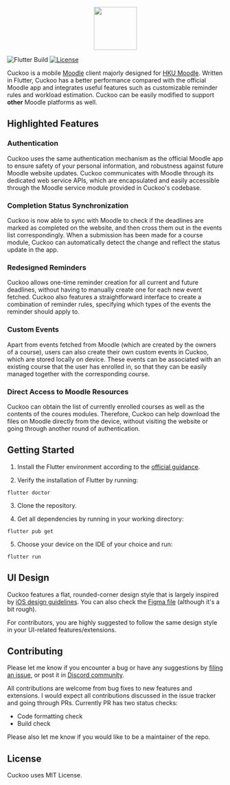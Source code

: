 <p align="center">
  <img src="https://iili.io/Jp44sJ1.png" height="100">
</p>

![Flutter Build](https://github.com/thermitex/cuckoo-flutter/actions/workflows/flutter-build.yml/badge.svg)
[![License](https://img.shields.io/badge/License-MIT-blue.svg)](./LICENSE)

Cuckoo is a mobile [Moodle](https://moodle.org) client majorly designed for [HKU Moodle](https://moodle.hku.hk). Written in Flutter, Cuckoo has a better performance compared with the official Moodle app and integrates useful features such as customizable reminder rules and workload estimation. Cuckoo can be easily modified to support **other** Moodle platforms as well.

## Highlighted Features

### Authentication

Cuckoo uses the same authentication mechanism as the official Moodle app to ensure safety of your personal information, and robustness against future Moodle website updates. Cuckoo communicates with Moodle through its dedicated web service APIs, which are encapsulated and easily accessible through the Moodle service module provided in Cuckoo's codebase.

### Completion Status Synchronization

Cuckoo is now able to sync with Moodle to check if the deadlines are marked as completed on the website, and then cross them out in the events list correspondingly. When a submission has been made for a course module, Cuckoo can automatically detect the change and reflect the status update in the app.

### Redesigned Reminders

Cuckoo allows one-time reminder creation for all current and future deadlines, without having to manually create one for each new event fetched. Cuckoo also features a straightforward interface to create a combination of reminder rules, specifying which types of the events the reminder should apply to.

### Custom Events

Apart from events fetched from Moodle (which are created by the owners of a course), users can also create their own custom events in Cuckoo, which are stored locally on device. These events can be associated with an existing course that the user has enrolled in, so that they can be easily managed together with the corresponding course.

### Direct Access to Moodle Resources

Cuckoo can obtain the list of currently enrolled courses as well as the contents of the coures modules. Therefore, Cuckoo can help download the files on Moodle directly from the device, without visiting the website or going through another round of authentication.

## Getting Started

1. Install the Flutter environment according to the [official guidance](https://docs.flutter.dev/get-started/install).

2. Verify the installation of Flutter by running:
```
flutter doctor
```

3. Clone the repository.

4. Get all dependencies by running in your working directory:
```
flutter pub get
```

5. Choose your device on the IDE of your choice and run:
```
flutter run
```

## UI Design

Cuckoo features a flat, rounded-corner design style that is largely inspired by [iOS design guidelines](https://developer.apple.com/design/human-interface-guidelines). You can also check the [Figma file](https://www.figma.com/design/GNgeV2TFlCc4Xn3iVQZ3xl/Cuckoo?node-id=0-1&t=JB3Psiyyg8HDkJqR-1) (although it's a bit rough).

For contributors, you are highly suggested to follow the same design style in your UI-related features/extensions.

## Contributing

Please let me know if you encounter a bug or have any suggestions by [filing an issue](https://github.com/thermitex/cuckoo-flutter/issues), or post it in [Discord community](https://discord.gg/K9scQKDF).

All contributions are welcome from bug fixes to new features and extensions. I would expect all contributions discussed in the issue tracker and going through PRs. Currently PR has two status checks:

- Code formatting check
- Build check

Please also let me know if you would like to be a maintainer of the repo.

## License

Cuckoo uses MIT License.